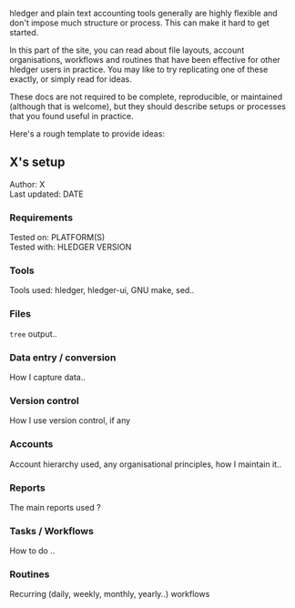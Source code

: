 hledger and plain text accounting tools generally are highly flexible
and don't impose much structure or process. This can make it hard to
get started.

In this part of the site, you can read about file layouts, account
organisations, workflows and routines that have been effective for
other hledger users in practice. You may like to try replicating one
of these exactly, or simply read for ideas.

These docs are not required to be complete, reproducible, or
maintained (although that is welcome), but they should describe setups
or processes that you found useful in practice.

Here's a rough template to provide ideas:

## X's setup

Author:       X  
Last updated: DATE  

### Requirements

Tested on:    PLATFORM(S)  
Tested with:  HLEDGER VERSION  

### Tools

Tools used: hledger, hledger-ui, GNU make, sed..

### Files

`tree` output..

### Data entry / conversion

How I capture data..

### Version control

How I use version control, if any

### Accounts

Account hierarchy used, any organisational principles, how I maintain it..

### Reports

The main reports used ?

### Tasks / Workflows

How to do ..

### Routines

Recurring (daily, weekly, monthly, yearly..) workflows
